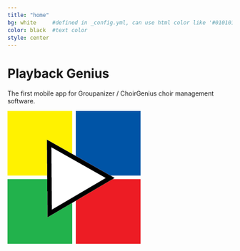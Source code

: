 ```yaml
---
title: "home"
bg: white     #defined in _config.yml, can use html color like '#010101'
color: black  #text color
style: center
---
```


# Playback Genius
The first mobile app for Groupanizer / ChoirGenius choir management software.

![Playback Genius logo](/img/icon.png "Playback Genius")
